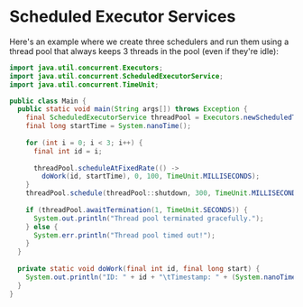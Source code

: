# Scheduled Executor Services

Here's an example where we create three schedulers and run them using a thread
pool that always keeps 3 threads in the pool (even if they're idle):

```java runnable
import java.util.concurrent.Executors;
import java.util.concurrent.ScheduledExecutorService;
import java.util.concurrent.TimeUnit;

public class Main {
  public static void main(String args[]) throws Exception {
    final ScheduledExecutorService threadPool = Executors.newScheduledThreadPool(3);
    final long startTime = System.nanoTime();
    
    for (int i = 0; i < 3; i++) {
      final int id = i;
      
      threadPool.scheduleAtFixedRate(() ->
        doWork(id, startTime), 0, 100, TimeUnit.MILLISECONDS);
    }
    threadPool.schedule(threadPool::shutdown, 300, TimeUnit.MILLISECONDS);
    
    if (threadPool.awaitTermination(1, TimeUnit.SECONDS)) {
      System.out.println("Thread pool terminated gracefully.");
    } else {
      System.err.println("Thread pool timed out!");
    }
  }
  
  private static void doWork(final int id, final long start) {
    System.out.println("ID: " + id + "\tTimestamp: " + (System.nanoTime() - start));
  }
}
```
